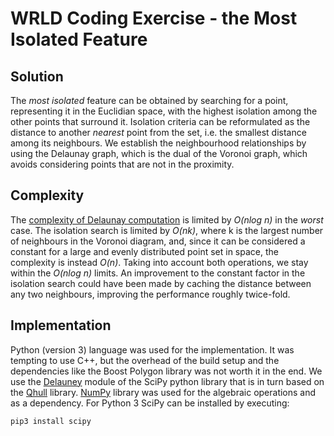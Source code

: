 WRLD Coding Exercise - the Most Isolated Feature 
=============================================

Solution
--------
The *most isolated* feature can be obtained by searching for a point, representing it in the Euclidian space, with the highest isolation among the other points that surround it. Isolation criteria can be reformulated as the distance to another _nearest_ point from the set, i.e. the smallest distance among its neighbours. We establish the neighbourhood relationships by using the Delaunay graph, which is the dual of the Voronoi graph, which avoids considering points that are not in the proximity. 

Complexity
----------
The [complexity of Delaunay computation](http://www.qhull.org/html/qh-code.htm#performance) is limited by *O(nlog n)* in the *worst* case. The isolation search is limited by *O(nk)*, where k is the largest number of neighbours in the Voronoi diagram, and, since it can be considered a constant for a large and evenly distributed point set in space,  the complexity is instead *O(n)*. Taking into account both operations, we stay within the *O(nlog n)* limits. 
An improvement to the constant factor in the isolation search could have been made by caching the distance between any two neighbours, improving the performance roughly twice-fold.

Implementation
--------------
Python (version 3) language was used for the implementation. It was tempting to use C++, but the overhead of the build setup and the dependencies like the Boost Polygon library was not worth it in the end. We use the [Delauney](https://docs.scipy.org/doc/scipy/reference/generated/scipy.spatial.Delaunay.html#scipy.spatial.Delaunay) module of the SciPy python library that is in turn based on the [Qhull](http://www.qhull.org) library. [NumPy](http://www.numpy.org) library was used for the algebraic operations and as a dependency. For Python 3 SciPy can be installed by executing:

```bash
pip3 install scipy
```


